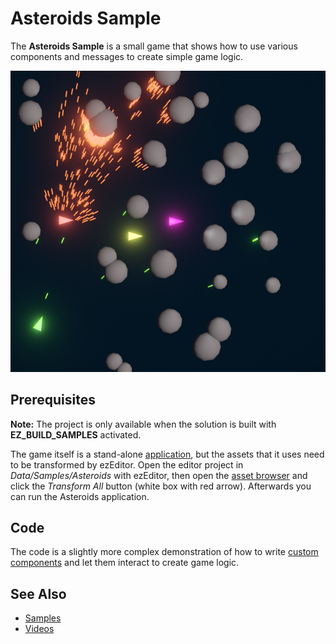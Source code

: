 # Asteroids Sample

The **Asteroids Sample** is a small game that shows how to use various components and messages to create simple game logic.

![Asteroids](media/asteroids1.jpg)

## Prerequisites

**Note:** The project is only available when the solution is built with **EZ_BUILD_SAMPLES** activated.

The game itself is a stand-alone [application](../docs/runtime/application/application.md), but the assets that it uses need to be transformed by ezEditor. Open the editor project in *Data/Samples/Asteroids* with ezEditor, then open the [asset browser](../docs/assets/asset-browser.md) and click the *Transform All* button (white box with red arrow). Afterwards you can run the Asteroids application.

## Code

The code is a slightly more complex demonstration of how to write [custom components](../docs/runtime/world/components.md) and let them interact to create game logic.

## See Also

* [Samples](samples-overview.md)
* [Videos](../getting-started/videos.md)